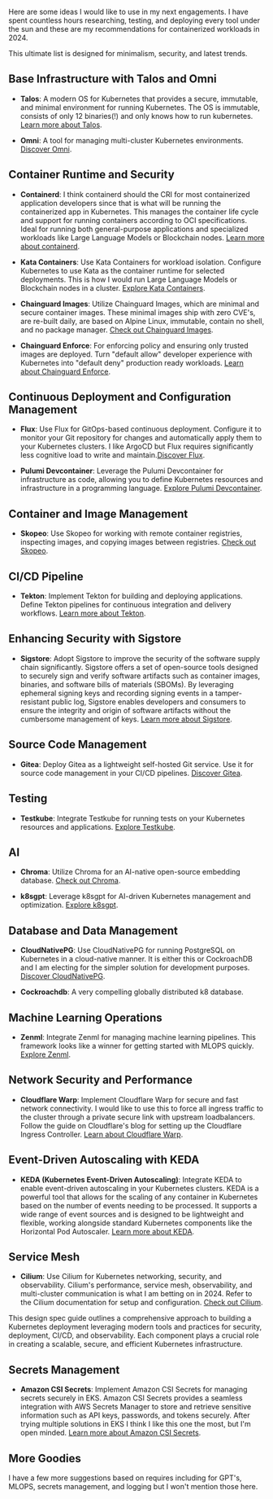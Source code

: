Here are some ideas I would like to use in my next engagements. I have spent countless hours researching, testing, and deploying every tool under the sun and these are my recommendations for containerized workloads in 2024.

This ultimate list is designed for minimalism, security, and latest trends.

## Base Infrastructure with Talos and Omni

- **Talos**: A modern OS for Kubernetes that provides a secure, immutable, and minimal environment for running Kubernetes. The OS is immutable, consists of only 12 binaries(!) and only knows how to run kubernetes. [Learn more about Talos](https://www.talos.dev/). 

- **Omni**: A tool for managing multi-cluster Kubernetes environments. [Discover Omni](https://www.omniproject.io/).

## Container Runtime and Security

- **Containerd**: I think containerd should the CRI for most containerized application developers since that is what will be running the containerized app in Kubernetes. This manages the container life cycle and support for running containers according to OCI specifications. Ideal for running both general-purpose applications and specialized workloads like Large Language Models or Blockchain nodes. [Learn more about containerd](https://containerd.io/).

- **Kata Containers**: Use Kata Containers for workload isolation. Configure Kubernetes to use Kata as the container runtime for selected deployments. This is how I would run Large Language Models or Blockchain nodes in a cluster. [Explore Kata Containers](https://katacontainers.io/).

- **Chainguard Images**: Utilize Chainguard Images, which are minimal and secure container images. These minimal images ship with zero CVE's, are re-built daily, are based on Alpine Linux, immutable, contain no shell, and no package manager. [Check out Chainguard Images](https://chainguard.dev/products/images/).

- **Chainguard Enforce**: For enforcing policy and ensuring only trusted images are deployed. Turn "default allow" developer experience with Kubernetes into "default deny" production ready workloads. [Learn about Chainguard Enforce](https://chainguard.dev/products/enforce/).

## Continuous Deployment and Configuration Management

- **Flux**: Use Flux for GitOps-based continuous deployment. Configure it to monitor your Git repository for changes and automatically apply them to your Kubernetes clusters. I like ArgoCD but Flux requires significantly less cognitive load to write and maintain.[Discover Flux](https://fluxcd.io/).

- **Pulumi Devcontainer**: Leverage the Pulumi Devcontainer for infrastructure as code, allowing you to define Kubernetes resources and infrastructure in a programming language. [Explore Pulumi Devcontainer](https://github.com/pulumi/devcontainer).

## Container and Image Management

- **Skopeo**: Use Skopeo for working with remote container registries, inspecting images, and copying images between registries. [Check out Skopeo](https://github.com/containers/skopeo).

## CI/CD Pipeline

- **Tekton**: Implement Tekton for building and deploying applications. Define Tekton pipelines for continuous integration and delivery workflows. [Learn more about Tekton](https://tekton.dev/).

## Enhancing Security with Sigstore

- **Sigstore**: Adopt Sigstore to improve the security of the software supply chain significantly. Sigstore offers a set of open-source tools designed to securely sign and verify software artifacts such as container images, binaries, and software bills of materials (SBOMs). By leveraging ephemeral signing keys and recording signing events in a tamper-resistant public log, Sigstore enables developers and consumers to ensure the integrity and origin of software artifacts without the cumbersome management of keys. [Learn more about Sigstore](https://docs.sigstore.dev/).

## Source Code Management

- **Gitea**: Deploy Gitea as a lightweight self-hosted Git service. Use it for source code management in your CI/CD pipelines. [Discover Gitea](https://gitea.io/en-us/).

## Testing

- **Testkube**: Integrate Testkube for running tests on your Kubernetes resources and applications. [Explore Testkube](https://testkube.io/).

## AI

- **Chroma**: Utilize Chroma for an AI-native open-source embedding database. [Check out Chroma](https://www.trychroma.com/).

- **k8sgpt**: Leverage k8sgpt for AI-driven Kubernetes management and optimization. [Explore k8sgpt](https://k8sgpt.ai/).

## Database and Data Management

- **CloudNativePG**: Use CloudNativePG for running PostgreSQL on Kubernetes in a cloud-native manner. It is either this or CockroachDB and I am electing for the simpler solution for development purposes. [Discover CloudNativePG](https://cloudnative-pg.io/).

- **Cockroachdb**: A very compelling globally distributed k8 database.

## Machine Learning Operations

- **Zenml**: Integrate Zenml for managing machine learning pipelines. This framework looks like a winner for getting started with MLOPS quickly. [Explore Zenml](https://zenml.io/).

## Network Security and Performance

- **Cloudflare Warp**: Implement Cloudflare Warp for secure and fast network connectivity. I would like to use this to force all ingress traffic to the cluster through a private secure link with upstream loadbalancers. Follow the guide on Cloudflare's blog for setting up the Cloudflare Ingress Controller. [Learn about Cloudflare Warp](https://developers.cloudflare.com/warp/).

## Event-Driven Autoscaling with KEDA

- **KEDA (Kubernetes Event-Driven Autoscaling)**: Integrate KEDA to enable event-driven autoscaling in your Kubernetes clusters. KEDA is a powerful tool that allows for the scaling of any container in Kubernetes based on the number of events needing to be processed. It supports a wide range of event sources and is designed to be lightweight and flexible, working alongside standard Kubernetes components like the Horizontal Pod Autoscaler. [Learn more about KEDA](https://keda.sh/).

## Service Mesh

- **Cilium**: Use Cilium for Kubernetes networking, security, and observability. Cilium's performance, service mesh, observability, and multi-cluster communication is what I am betting on in 2024. Refer to the Cilium documentation for setup and configuration. [Check out Cilium](https://cilium.io/docs/).

This design spec guide outlines a comprehensive approach to building a Kubernetes deployment leveraging modern tools and practices for security, deployment, CI/CD, and observability. Each component plays a crucial role in creating a scalable, secure, and efficient Kubernetes infrastructure.

## Secrets Management

- **Amazon CSI Secrets**: Implement Amazon CSI Secrets for managing secrets securely in EKS. Amazon CSI Secrets provides a seamless integration with AWS Secrets Manager to store and retrieve sensitive information such as API keys, passwords, and tokens securely. After trying multiple solutions in EKS I think I like this one the most, but I'm open minded. [Learn more about Amazon CSI Secrets](https://aws.amazon.com/secrets-manager/).


## More Goodies

I have a few more suggestions based on requires including for GPT's, MLOPS, secrets management, and logging but I won't mention those here.